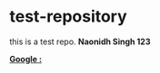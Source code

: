 # test-repository
this is a test repo.
<b>Naonidh Singh 123</b>
<p>
<a href="www.google.com" target="__blank">
<b>Google : </b>
</a>    
</p>